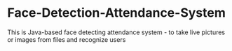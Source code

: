# Face-Detection-Attendance-System
This is Java-based face detecting attendance system - to take live pictures or images from files and recognize users
